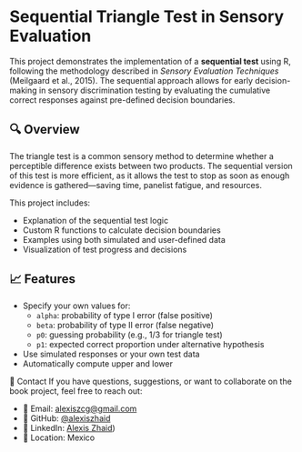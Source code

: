 # Sequential Triangle Test in Sensory Evaluation

This project demonstrates the implementation of a **sequential test** using R, following the methodology described in *Sensory Evaluation Techniques* (Meilgaard et al., 2015). The sequential approach allows for early decision-making in sensory discrimination testing by evaluating the cumulative correct responses against pre-defined decision boundaries.

## 🔍 Overview

The triangle test is a common sensory method to determine whether a perceptible difference exists between two products. The sequential version of this test is more efficient, as it allows the test to stop as soon as enough evidence is gathered—saving time, panelist fatigue, and resources.

This project includes:
- Explanation of the sequential test logic
- Custom R functions to calculate decision boundaries
- Examples using both simulated and user-defined data
- Visualization of test progress and decisions

## 📈 Features

- Specify your own values for:
  - `alpha`: probability of type I error (false positive)
  - `beta`: probability of type II error (false negative)
  - `p0`: guessing probability (e.g., 1/3 for triangle test)
  - `p1`: expected correct proportion under alternative hypothesis
- Use simulated responses or your own test data
- Automatically compute upper and lower

📩 Contact If you have questions, suggestions, or want to collaborate on the book project, feel free to reach out:

- 📧 Email: alexiszcg@gmail.com  
- 🧠 GitHub: [@alexiszhaid](https://github.com/alexiszhaid)  
- 📘 LinkedIn: [Alexis Zhaid](https://www.linkedin.com/in/alexis-zhaid-carrillo-garc%C3%ADa-2b01ba205/))  
- 📍 Location: Mexico
